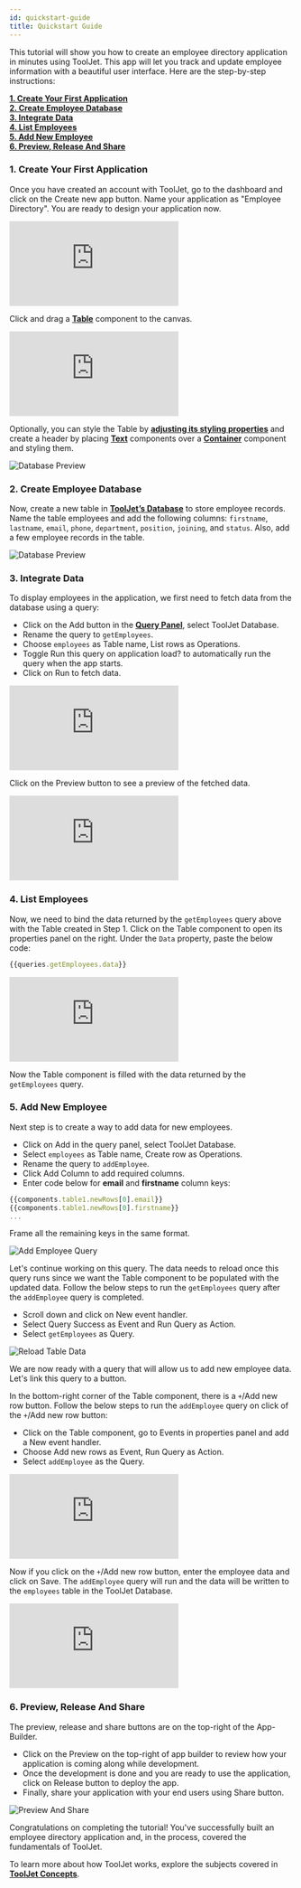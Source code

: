 ```yaml
---
id: quickstart-guide
title: Quickstart Guide
---
```


<!-- <div style={{paddingTop:'24px', paddingBottom:'24px'}}> -->


This tutorial will show you how to create an employee directory application in minutes using ToolJet. This app will let you track and update employee information with a beautiful user interface. Here are the step-by-step instructions:

**[1. Create Your First Application](#1-create-your-first-application)**  <br/>
**[2. Create Employee Database](#2-create-employee-database)**  <br/>
**[3. Integrate Data](#3-integrate-data)** <br/>
**[4. List Employees](#4-list-employees)** <br/>
**[5. Add New Employee](#5-add-new-employee)** <br/>
**[6. Preview, Release And Share](#6-preview-release-and-share)** <br/>

<div style={{paddingTop:'24px', paddingBottom:'24px'}}>

<!-- </div> -->

### 1. Create Your First Application

Once you have created an account with ToolJet, go to the dashboard and click on the Create new app button. Name your application as "Employee Directory". You are ready to design your application now.

<div style={{marginBottom:'15px', height:'397px', }}>
    <iframe
        className="screenshot-full"
        src="https://www.floik.com/embed/e4f537b5-7b36-4760-9a52-caefc659a90b/b4059c71-812d-407b-9d4a-fc598eac6260-flo.html"
        style={{width: '100%', height: '100%', border: '0'}}
        frameborder='0'
        allowfullscreen="allowfullscreen"
        webkitallowfullscreen
        mozallowfullscreen
        allowfullscreen>
    </iframe>
</div>

Click and drag a **[Table](/docs/widgets/table)** component to the canvas. 

<div style={{marginBottom:'15px', height:'397px', }}>
    <iframe
        className="screenshot-full"
        src="https://www.floik.com/embed/e4f537b5-7b36-4760-9a52-caefc659a90b/ee10d678-63fb-4fd5-a217-835ddd0898e9-flo.html"
        style={{width: '100%', height: '100%', border: '0'}}
        frameborder="0"
        allowfullscreen="allowfullscreen"
        webkitallowfullscreen
        mozallowfullscreen
        allowfullscreen>
    </iframe>
</div>

Optionally, you can style the Table by **[adjusting its styling properties](/docs/tooljet-concepts/what-are-components#customizing-components)** and create a header by placing **[Text](/docs/widgets/text)** components over a **[Container](/docs/widgets/container)** component and styling them. 

<div style={{textAlign: 'center'}}>
    <img style={{marginBottom:'15px', borderRadius: '6px' }} className="screenshot-full" src="/img/quickstart-guide/header-design-v2.png" alt="Database Preview" />
</div>

</div>

<div style={{paddingTop:'24px', paddingBottom:'24px'}}>

### 2. Create Employee Database

Now, create a new table in **[ToolJet’s Database](/docs/tooljet-database/)** to store employee records. Name the table employees and add the following columns: `firstname`, `lastname`, `email`, `phone`, `department`, `position`, `joining`, and `status`. Also, add a few employee records in the table.

<div style={{textAlign: 'center'}}>
    <img style={{marginBottom:'15px'}} className="screenshot-full" src="/img/quickstart-guide/create-database-v2.png" alt="Database Preview" />
</div>

</div>



<div style={{paddingTop:'24px', paddingBottom:'24px'}}>


### 3. Integrate Data

To display employees in the application, we first need to fetch data from the database using a query:
- Click on the Add button in the **[Query Panel](/docs/app-builder/query-panel/)**, select ToolJet Database.
- Rename the query to `getEmployees`.
- Choose `employees` as Table name, List rows as Operations.
- Toggle Run this query on application load? to automatically run the query when the app starts.
- Click on Run to fetch data.

<div style={{marginBottom:'15px', height:'397px', }}>
    <iframe
        className="screenshot-full"
        src="https://www.floik.com/embed/e4f537b5-7b36-4760-9a52-caefc659a90b/de162474-7861-4275-bc8a-da275517908c-flo.html"
        style={{width: '100%', height: '100%', border: '0'}}
        frameborder="0"
        allowfullscreen="allowfullscreen"
        webkitallowfullscreen
        mozallowfullscreen
        allowfullscreen>
    </iframe>
</div>

Click on the Preview button to see a preview of the fetched data. 

<div style={{marginBottom:'15px', height:'397px', }}>
    <iframe
        className="screenshot-full"
        src="https://www.floik.com/embed/e4f537b5-7b36-4760-9a52-caefc659a90b/b01e837b-b1b0-468e-a4e3-4b8064ba2e56-flo.html"
        style={{width: '100%', height: '100%', border: '0'}}
        frameborder="0"
        allowfullscreen="allowfullscreen"
        webkitallowfullscreen
        mozallowfullscreen
        allowfullscreen>
    </iframe>
</div>

</div>

<div style={{paddingTop:'24px', paddingBottom:'24px'}}>

### 4. List Employees

Now, we need to bind the data returned by the `getEmployees` query above with the Table created in Step 1. Click on the Table component to open its properties panel on the right. Under the `Data` property, paste the below code:

```js
{{queries.getEmployees.data}}
```
<div style={{marginBottom:'15px', height:'397px', }}>
    <iframe
        className="screenshot-full"
        src="https://www.floik.com/embed/e4f537b5-7b36-4760-9a52-caefc659a90b/f780f25f-0832-4a06-86f2-46864b891db1-flo.html"
        style={{width: '100%', height: '100%', border: '0'}}
        frameborder="0"
        allowfullscreen="allowfullscreen"
        webkitallowfullscreen
        mozallowfullscreen
        allowfullscreen>
    </iframe>
</div>

Now the Table component is filled with the data returned by the `getEmployees` query. 

</div>

<div style={{paddingTop:'24px', paddingBottom:'24px'}}>

### 5. Add New Employee

Next step is to create a way to add data for new employees. 

- Click on Add in the query panel, select ToolJet Database.
- Select `employees` as Table name, Create row as Operations.
- Rename the query to `addEmployee`.
- Click Add Column to add required columns.
- Enter code below for **email** and **firstname** column keys:

```js
{{components.table1.newRows[0].email}}
{{components.table1.newRows[0].firstname}}
...
```

Frame all the remaining keys in the same format.

<div style={{textAlign: 'center'}}>
    <img style={{ marginBottom:'15px', borderRadius: '6px' }} className="screenshot-full" src="/img/quickstart-guide/add-employee-query-v2.png" alt="Add Employee Query" />
</div>

Let's continue working on this query. The data needs to reload once this query runs since we want the Table component to be populated with the updated data. Follow the below steps to run the `getEmployees` query after the `addEmployee` query is completed. 

- Scroll down and click on New event handler.
- Select Query Success as Event and Run Query as Action.
- Select `getEmployees` as Query.

<div style={{textAlign: 'center'}}>
    <img style={{ marginBottom:'15px', borderRadius: '6px'}} className="screenshot-full" src="/img/quickstart-guide/reload-data-v2.png" alt="Reload Table Data" />
</div>

We are now ready with a query that will allow us to add new employee data. Let's link this query to a button.

In the bottom-right corner of the Table component, there is a `+`/Add new row button. Follow the below steps to run the `addEmployee` query on click of the `+`/Add new row button: 
- Click on the Table component, go to Events in properties panel and add a New event handler.
- Choose Add new rows as Event, Run Query as Action.
- Select `addEmployee` as the Query.

<div style={{marginBottom:'15px', height:'397px', }}>
    <iframe
        className="screenshot-full"
        src="https://www.floik.com/embed/e4f537b5-7b36-4760-9a52-caefc659a90b/e53c2517-41f1-4ee0-a5c0-59f5c3622c4a-flo.html"
        style={{width: '100%', height: '100%', border: '0'}}
        frameborder="0"
        allowfullscreen="allowfullscreen"
        webkitallowfullscreen
        mozallowfullscreen
        allowfullscreen>
    </iframe>
</div>

Now if you click on the `+`/Add new row button, enter the employee data and click on Save. The `addEmployee` query will run and the data will be written to the `employees` table in the ToolJet Database.

<div style={{marginBottom:'15px', height:'397px', }}>
    <iframe
        className="screenshot-full"
        src="https://www.floik.com/embed/e4f537b5-7b36-4760-9a52-caefc659a90b/a33b3f9d-a33d-49c3-a031-db09b0202cfd-flo.html"
        style={{width: '100%', height: '100%', border: '0'}}
        frameborder="0"
        allowfullscreen="allowfullscreen"
        webkitallowfullscreen
        mozallowfullscreen
        allowfullscreen>
    </iframe>
</div>

</div>

<div style={{paddingTop:'24px', paddingBottom:'24px'}}>

### 6. Preview, Release And Share

The preview, release and share buttons are on the top-right of the App-Builder.

- Click on the Preview on the top-right of app builder to review how your application is coming along while development.
- Once the development is done and you are ready to use the application, click on Release button to deploy the app.
- Finally, share your application with your end users using Share button.


<div style={{textAlign: 'center'}}>
    <img style={{marginBottom:'15px'}} className="screenshot-full" src="/img/quickstart-guide/preview-share-v2.png" alt="Preview And Share" />
</div>

Congratulations on completing the tutorial! You've successfully built an employee directory application and, in the process, covered the fundamentals of ToolJet. 

To learn more about how ToolJet works, explore the subjects covered in **[ToolJet Concepts](/docs/tooljet-concepts/what-are-components)**.

</div>


